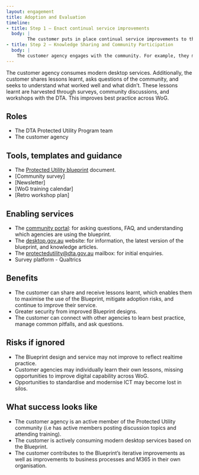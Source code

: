 ```yaml
--- 
layout: engagement 
title: Adoption and Evaluation
timeline: 
- title: Step 1 – Enact continual service improvements
  body: | 
        The customer puts in place continual service improvements to their modern desktop suite. They may do this through continuing a support agreement with a technology partner, or their own in-house ICT and change capability.
- title: Step 2 – Knowledge Sharing and Community Participation 
  body: | 
    The customer agency engages with the community. For example, they may complete the ongoing [Protected Utility survey](), post threads on the [Community Portal], engage in evaluation workshops (also called ‘retros’), and [attend WoG modern desktop training]. This feedback will then be used to iteratively improve the Blueprint design, desktop services, and community consultation across government.  
--- 
```


The customer agency consumes modern desktop services. Additionally, the customer shares lessons learnt, asks questions of the community, and seeks to understand what worked well and what didn’t. These lessons learnt are harvested through surveys, community discussions, and workshops with the DTA. This improves best practice across WoG. 

## Roles 

* The DTA Protected Utility Program team 
* The customer agency

## Tools, templates and guidance 

* The [Protected Utility blueprint](/blueprint/) document.  
* [Community survey] 
* [Newsletter] 
* [WoG training calendar] 
* [Retro workshop plan] 

## Enabling services 

* The [community portal](https://community.desktop.gov.au/): for asking questions, FAQ, and understanding which agencies are using the blueprint.  
* The [desktop.gov.au](https://desktop.gov.au/) website: for information, the latest version of the blueprint, and knowledge articles.   
* The [protectedutility@dta.gov.au](mailto:protectedutility@dta.gov.au) mailbox: for initial enquiries.  
* Survey platform - Qualtrics 

## Benefits 

* The customer can share and receive lessons learnt, which enables them to maximise the use of the Blueprint, mitigate adoption risks, and continue to improve their service.  
* Greater security from improved Blueprint designs.  
* The customer can connect with other agencies to learn best practice, manage common pitfalls, and ask questions.  

## Risks if ignored 

* The Blueprint design and service may not improve to reflect realtime practice. 
* Customer agencies may individually learn their own lessons, missing opportunities to improve digital capability across WoG.  
* Opportunities to standardise and modernise ICT may become lost in silos.  

## What success looks like 

* The customer agency is an active member of the Protected Utility community (i.e has active members posting discussion topics and attending training). 
* The customer is actively consuming modern desktop services based on the Blueprint. 
* The customer contributes to the Blueprint’s iterative improvements as well as improvements to business processes and M365 in their own organisation.  
